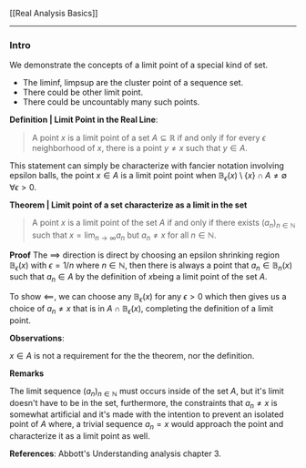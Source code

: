 [[Real Analysis Basics]]


---
### **Intro**

We demonstrate the concepts of a limit point of a special kind of set. 
* The liminf, limpsup are the cluster point of a sequence set. 
* There could be other limit point. 
* There could be uncountably many such points.

**Definition | Limit Point in the Real Line**: 
> A point $x$ is a limit point of a set $A\subseteq \mathbb R$ if and only if for every $\epsilon$ neighborhood of $x$, there is a point $y\neq x$ such that $y\in A$. 

This statement can simply be characterize with fancier notation involving epsilon balls, the point $x\in A$ is a limit point point when $\mathbb B_\epsilon(x)\setminus \{x\}\cap A \neq \emptyset \; \forall \epsilon > 0$. 

**Theorem | Limit point of a set characterize as a limit in the set**
> A point $x$ is a limit point of the set $A$ if and only if there exists $(a_n)_{n\in \mathbb N}$ such that $x= \lim_{n\rightarrow \infty}a_n$ but $a_n\neq x$ for all $n\in \mathbb N$. 

**Proof**
The $\implies$ direction is direct by choosing an epsilon shrinking region $\mathbb B_\epsilon(x)$ with $\epsilon = 1/n$ where $n\in \mathbb N$, then there is always a point that $a_n\in \mathbb B_n(x)$ such that $a_n \in A$ by the definition of $x$being a limit point of the set $A$. 

To show $\impliedby$, we can choose any $\mathbb B_\epsilon(x)$ for any $\epsilon > 0$ which then gives us a choice of $a_n\neq x$ that is in $A \cap \mathbb B_\epsilon(x)$, completing the definition of a limit point.  

**Observations**: 

$x\in A$ is not a requirement for the the theorem, nor the definition. 

**Remarks**

The limit sequence $(a_n)_{n\in \mathbb N}$ must occurs inside of the set $A$, but it's limit doesn't have to be in the set, furthermore, the constraints that $a_n \neq x$ is somewhat artificial and it's made with the intention to prevent an isolated point of $A$ where, a trivial sequence $a_n = x$ would approach the point and characterize it as a limit point as well.


**References**: Abbott's Understanding analysis chapter 3. 

